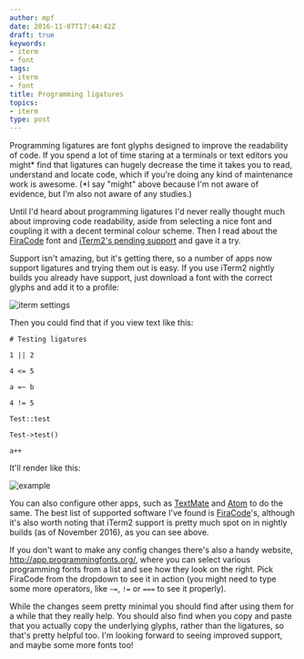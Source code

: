 ```yaml
---
author: mpf
date: 2016-11-07T17:44:42Z
draft: true
keywords:
- iterm
- font
tags:
- iterm
- font
title: Programming ligatures
topics:
- iterm
type: post
---
```


Programming ligatures are font glyphs designed to improve the readability of
code. If you spend a lot of time staring at a terminals or text editors you
might* find that ligatures can hugely decrease the time it takes you to 
read, understand and locate code, which if you're doing any kind of maintenance 
work is awesome. (*I say "might" above because I'm not aware of evidence, but 
I'm also not aware of any studies.)

Until I'd heard about programming ligatures I'd never really thought much about
improving code readability, aside from selecting a nice font and coupling it
with a decent terminal colour scheme. Then I read about the [FiraCode] font and 
[iTerm2's pending support] and gave it a try. 

Support isn't amazing, but it's getting there, so a number of apps now support 
ligatures and trying them out is easy. If you use iTerm2 nightly builds you 
already have support, just download a font with the correct glyphs and add it 
to a profile:

![iterm settings](/images/iterm_ligature_settings.png)

Then you could find that if you view text like this:

```
# Testing ligatures

1 || 2

4 <= 5

a =~ b

4 != 5

Test::test

Test->test()

a++
```

It'll render like this:

![example](/images/ligature_example.png)

You can also configure other apps, such as [TextMate] and [Atom] to do the same. 
The best list of supported software I've found is [FiraCode]'s, although it's 
also worth noting that iTerm2 support is pretty much spot on in nightly builds 
(as of November 2016), as you can see above.

If you don't want to make any config changes there's also a handy website, 
http://app.programmingfonts.org/, where you can  select various programming fonts 
from a list and see how they look on the right. Pick FiraCode from the dropdown 
to see it in action (you might need to type some more operators, like `~=`, `!=` 
or `===` to see it properly).

While the changes seem pretty minimal you should find after using them for a while
that they really help. You should also find when you copy and paste that you actually 
copy the underlying glyphs, rather than the ligatures, so that's pretty helpful too.
I'm looking forward to seeing improved support, and maybe some more fonts too!

[FiraCode]: https://github.com/tonsky/FiraCode
[iTerm2's pending support]: https://gitlab.com/gnachman/iterm2/issues/3568
[Solarized light]: http://ethanschoonover.com/solarized
[TextMate]: https://macromates.com/
[Atom]: https://atom.io
